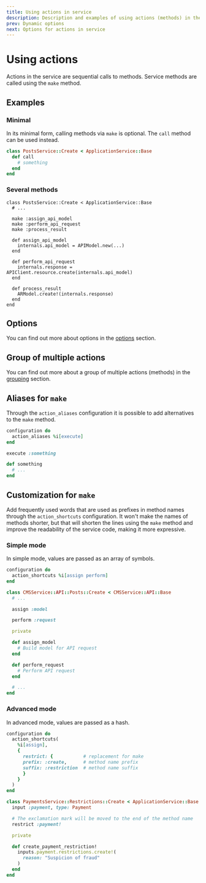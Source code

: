 ```yaml
---
title: Using actions in service
description: Description and examples of using actions (methods) in the service
prev: Dynamic options
next: Options for actions in service
---
```


# Using actions

Actions in the service are sequential calls to methods.
Service methods are called using the `make` method.

## Examples

### Minimal

In its minimal form, calling methods via `make` is optional.
The `call` method can be used instead.

```ruby
class PostsService::Create < ApplicationService::Base
  def call
    # something
  end
end
```

### Several methods

```ruby{4-6,8,12,16}
class PostsService::Create < ApplicationService::Base
  # ...

  make :assign_api_model
  make :perform_api_request
  make :process_result

  def assign_api_model
    internals.api_model = APIModel.new(...)
  end

  def perform_api_request
    internals.response = APIClient.resource.create(internals.api_model)
  end

  def process_result
    ARModel.create!(internals.response)
  end
end
```

## Options

You can find out more about options in the [options](../actions/options) section.

## Group of multiple actions

You can find out more about a group of multiple actions (methods) in the [grouping](../actions/grouping) section.

## Aliases for `make`

Through the `action_aliases` configuration it is possible to add alternatives to the `make` method.

```ruby {2,5}
configuration do
  action_aliases %i[execute]
end

execute :something

def something
  # ...
end
```

## Customization for `make`

Add frequently used words that are used as prefixes in method names through the `action_shortcuts` configuration.
It won't make the names of methods shorter, but that will shorten the lines using the `make` method and improve the readability of the service code, making it more expressive.

### Simple mode

In simple mode, values are passed as an array of symbols.

```ruby
configuration do
  action_shortcuts %i[assign perform]
end
```

```ruby
class CMSService::API::Posts::Create < CMSService::API::Base
  # ...

  assign :model

  perform :request

  private

  def assign_model
    # Build model for API request
  end

  def perform_request
    # Perform API request
  end

  # ...
end
```

### Advanced mode <Badge type="tip" text="Since 2.14.0" />

In advanced mode, values are passed as a hash.

```ruby
configuration do
  action_shortcuts(
    %i[assign],
    {
      restrict: {           # replacement for make
      prefix: :create,      # method name prefix
      suffix: :restriction  # method name suffix
      }
    }
  )
end
```

```ruby
class PaymentsService::Restrictions::Create < ApplicationService::Base
  input :payment, type: Payment

  # The exclamation mark will be moved to the end of the method name
  restrict :payment!

  private

  def create_payment_restriction!
    inputs.payment.restrictions.create!(
      reason: "Suspicion of fraud"
    )
  end
end
```
